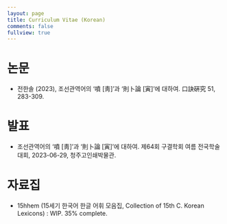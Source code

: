 ```yaml
---
layout: page
title: Curriculum Vitae (Korean)
comments: false
fullview: true
---
```

# 논문
- 전한솔 (2023), 조선관역어의 ‘噴 [靑]’과 ‘則卜論 [寅]’에 대하여. 口訣硏究 51, 283-309.

# 발표
- 조선관역어의 ‘噴 [靑]’과 ‘則卜論 [寅]’에 대하여. 제64회 구결학회 여름 전국학술대회, 2023-06-29, 청주고인쇄박물관.

# 자료집
- 15hhem (15세기 한국어 한글 어휘 모음집, Collection of 15th C. Korean Lexicons) : WIP. 35% complete.